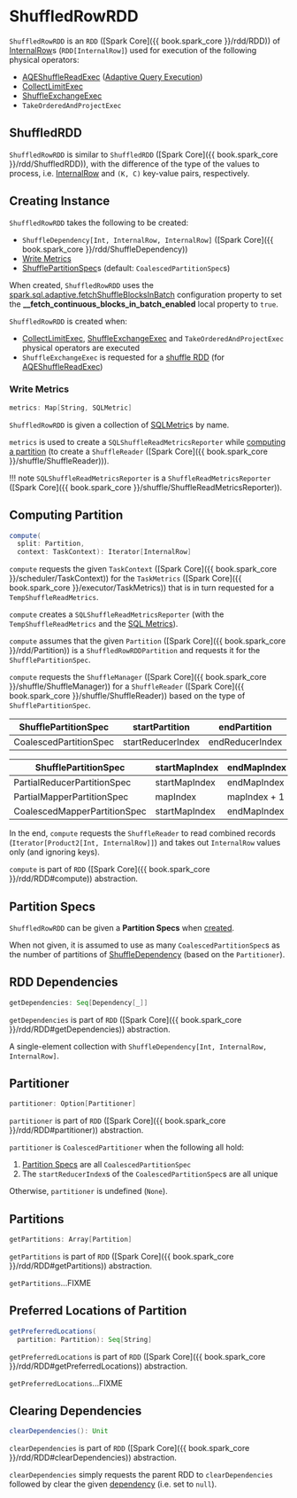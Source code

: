 # ShuffledRowRDD

`ShuffledRowRDD` is an `RDD` ([Spark Core]({{ book.spark_core }}/rdd/RDD)) of [InternalRow](InternalRow.md)s (`RDD[InternalRow]`) used for execution of the following physical operators:

* [AQEShuffleReadExec](physical-operators/AQEShuffleReadExec.md) ([Adaptive Query Execution](adaptive-query-execution/index.md))
* [CollectLimitExec](physical-operators/CollectLimitExec.md)
* [ShuffleExchangeExec](physical-operators/ShuffleExchangeExec.md)
* `TakeOrderedAndProjectExec`

## <span id="ShuffledRDD"> ShuffledRDD

`ShuffledRowRDD` is similar to `ShuffledRDD` ([Spark Core]({{ book.spark_core }}/rdd/ShuffledRDD)), with the difference of the type of the values to process, i.e. [InternalRow](InternalRow.md) and `(K, C)` key-value pairs, respectively.

## Creating Instance

`ShuffledRowRDD` takes the following to be created:

* <span id="dependency"> `ShuffleDependency[Int, InternalRow, InternalRow]` ([Spark Core]({{ book.spark_core }}/rdd/ShuffleDependency))
* [Write Metrics](#metrics)
* [ShufflePartitionSpec](#partitionSpecs)s (default: `CoalescedPartitionSpec`s)

When created, `ShuffledRowRDD` uses the [spark.sql.adaptive.fetchShuffleBlocksInBatch](configuration-properties.md#spark.sql.adaptive.fetchShuffleBlocksInBatch) configuration property to set the **__fetch_continuous_blocks_in_batch_enabled** local property to `true`.

`ShuffledRowRDD` is created when:

* [CollectLimitExec](physical-operators/CollectLimitExec.md), [ShuffleExchangeExec](physical-operators/ShuffleExchangeExec.md) and `TakeOrderedAndProjectExec` physical operators are executed
* `ShuffleExchangeExec` is requested for a [shuffle RDD](physical-operators/ShuffleExchangeExec.md#getShuffleRDD) (for [AQEShuffleReadExec](physical-operators/AQEShuffleReadExec.md))

### <span id="metrics"> Write Metrics

```scala
metrics: Map[String, SQLMetric]
```

`ShuffledRowRDD` is given a collection of [SQLMetric](physical-operators/SQLMetric.md)s by name.

`metrics` is used to create a `SQLShuffleReadMetricsReporter` while [computing a partition](#compute) (to create a `ShuffleReader` ([Spark Core]({{ book.spark_core }}/shuffle/ShuffleReader))).

!!! note
    `SQLShuffleReadMetricsReporter` is a `ShuffleReadMetricsReporter` ([Spark Core]({{ book.spark_core }}/shuffle/ShuffleReadMetricsReporter)).

## <span id="compute"> Computing Partition

```scala
compute(
  split: Partition,
  context: TaskContext): Iterator[InternalRow]
```

`compute` requests the given `TaskContext` ([Spark Core]({{ book.spark_core }}/scheduler/TaskContext)) for the `TaskMetrics` ([Spark Core]({{ book.spark_core }}/executor/TaskMetrics)) that is in turn requested for a `TempShuffleReadMetrics`.

`compute` creates a `SQLShuffleReadMetricsReporter` (with the `TempShuffleReadMetrics` and the [SQL Metrics](#metrics)).

`compute` assumes that the given `Partition` ([Spark Core]({{ book.spark_core }}/rdd/Partition)) is a `ShuffledRowRDDPartition` and requests it for the `ShufflePartitionSpec`.

`compute` requests the `ShuffleManager` ([Spark Core]({{ book.spark_core }}/shuffle/ShuffleManager)) for a `ShuffleReader` ([Spark Core]({{ book.spark_core }}/shuffle/ShuffleReader)) based on the type of `ShufflePartitionSpec`.

ShufflePartitionSpec    | startPartition    | endPartition
------------------------|-------------------|-------------------------
 CoalescedPartitionSpec | startReducerIndex | endReducerIndex

ShufflePartitionSpec          | startMapIndex | endMapIndex  | startPartition    | endPartition
------------------------------|---------------|--------------|-------------------|------------
 PartialReducerPartitionSpec  | startMapIndex | endMapIndex  | reducerIndex      | reducerIndex + 1
 PartialMapperPartitionSpec   | mapIndex      | mapIndex + 1 | startReducerIndex | endReducerIndex
 CoalescedMapperPartitionSpec | startMapIndex | endMapIndex  | 0                 | numReducers

In the end, `compute` requests the `ShuffleReader` to read combined records (`Iterator[Product2[Int, InternalRow]]`) and takes out `InternalRow` values only (and ignoring keys).

`compute` is part of `RDD` ([Spark Core]({{ book.spark_core }}/rdd/RDD#compute)) abstraction.

## <span id="partitionSpecs"> Partition Specs

`ShuffledRowRDD` can be given a **Partition Specs** when [created](#creating-instance).

When not given, it is assumed to use as many `CoalescedPartitionSpec`s as the number of partitions of [ShuffleDependency](#dependency) (based on the `Partitioner`).

## <span id="getDependencies"> RDD Dependencies

```scala
getDependencies: Seq[Dependency[_]]
```

`getDependencies` is part of `RDD` ([Spark Core]({{ book.spark_core }}/rdd/RDD#getDependencies)) abstraction.

A single-element collection with `ShuffleDependency[Int, InternalRow, InternalRow]`.

## <span id="partitioner"> Partitioner

```scala
partitioner: Option[Partitioner]
```

`partitioner` is part of `RDD` ([Spark Core]({{ book.spark_core }}/rdd/RDD#partitioner)) abstraction.

`partitioner` is `CoalescedPartitioner` when the following all hold:

1. [Partition Specs](#partitionSpecs) are all `CoalescedPartitionSpec`
1. The `startReducerIndex`s of the `CoalescedPartitionSpec`s are all unique

Otherwise, `partitioner` is undefined (`None`).

## <span id="getPartitions"> Partitions

```scala
getPartitions: Array[Partition]
```

`getPartitions` is part of `RDD` ([Spark Core]({{ book.spark_core }}/rdd/RDD#getPartitions)) abstraction.

`getPartitions`...FIXME

## <span id="getPreferredLocations"> Preferred Locations of Partition

```scala
getPreferredLocations(
  partition: Partition): Seq[String]
```

`getPreferredLocations` is part of `RDD` ([Spark Core]({{ book.spark_core }}/rdd/RDD#getPreferredLocations)) abstraction.

`getPreferredLocations`...FIXME

## <span id="clearDependencies"> Clearing Dependencies

```scala
clearDependencies(): Unit
```

`clearDependencies` is part of `RDD` ([Spark Core]({{ book.spark_core }}/rdd/RDD#clearDependencies)) abstraction.

`clearDependencies` simply requests the parent RDD to `clearDependencies` followed by clear the given [dependency](#dependency) (i.e. set to `null`).
